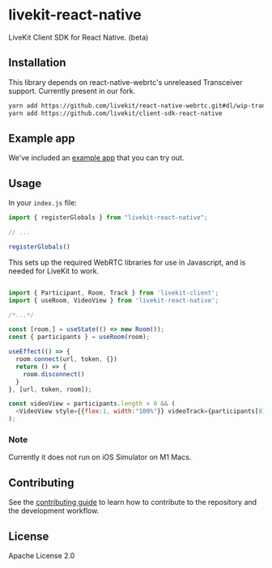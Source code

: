 # livekit-react-native

LiveKit Client SDK for React Native. (beta)

## Installation

This library depends on react-native-webrtc's unreleased Transceiver support.
Currently present in our fork.

```sh
yarn add https://github.com/livekit/react-native-webrtc.git#dl/wip-transceiver
yarn add https://github.com/livekit/client-sdk-react-native
```

## Example app

We've included an [example app](example/) that you can try out.

## Usage

In your `index.js` file:

```js
import { registerGlobals } from "livekit-react-native";

// ...

registerGlobals()
```

This sets up the required WebRTC libraries for use in Javascript, and is needed for LiveKit to work.

```js

import { Participant, Room, Track } from 'livekit-client';
import { useRoom, VideoView } from 'livekit-react-native';

/*...*/

const [room,] = useState(() => new Room());
const { participants } = useRoom(room);

useEffect(() => {
  room.connect(url, token, {})
  return () => {
    room.disconnect()
  }
}, [url, token, room]);

const videoView = participants.length > 0 && (
  <VideoView style={{flex:1, width:"100%"}} videoTrack={participants[0].getTrack(Track.Source.Camera)?.videoTrack} />
);
```

### Note

Currently it does not run on iOS Simulator on M1 Macs.

## Contributing

See the [contributing guide](CONTRIBUTING.md) to learn how to contribute to the repository and the development workflow.

## License

Apache License 2.0
